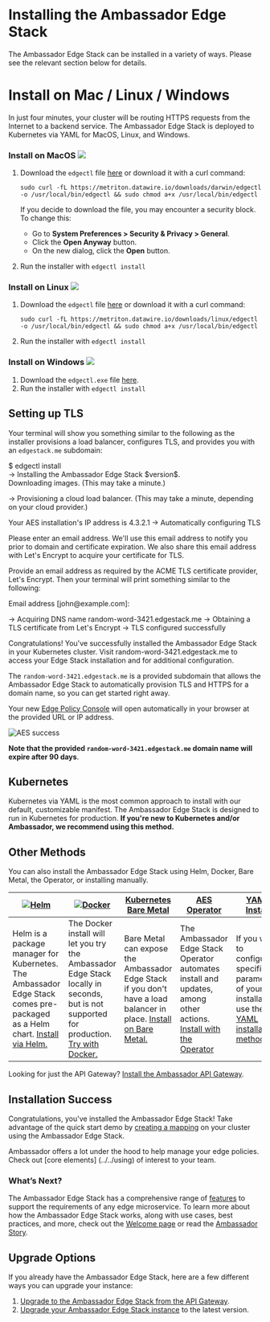 # Installing the Ambassador Edge Stack

The Ambassador Edge Stack can be installed in a variety of ways. Please see the relevant section below for details.

# Install on Mac / Linux / Windows 

In just four minutes, your cluster will be routing HTTPS requests from the Internet to a backend service. The Ambassador Edge Stack is deployed to Kubernetes via YAML for MacOS, Linux, and
Windows. 

### Install on MacOS <img class="os-logo" src="/../../../images/apple.png"/>

1. Download the `edgectl` file [here](https://metriton.datawire.io/downloads/darwin/edgectl) or download it with a curl command:

    ```shell
    sudo curl -fL https://metriton.datawire.io/downloads/darwin/edgectl -o /usr/local/bin/edgectl && sudo chmod a+x /usr/local/bin/edgectl
    ```

    If you decide to download the file, you may encounter a security block. To change this:
    * Go to **System Preferences > Security & Privacy > General**.
    * Click the **Open Anyway** button.
    * On the new dialog, click the **Open** button.

2. Run the installer with `edgectl install`


### Install on Linux <img class="os-logo" src="/../../../images/linux.png"/> 

1. Download the `edgectl` file
   [here](https://metriton.datawire.io/downloads/linux/edgectl) or download it with a curl
   command:

    ```shell
    sudo curl -fL https://metriton.datawire.io/downloads/linux/edgectl -o /usr/local/bin/edgectl && sudo chmod a+x /usr/local/bin/edgectl
    ```
2. Run the installer with `edgectl install`

### Install on Windows <img class="os-logo" src="/../../../images/windows.png"/>

1. Download the `edgectl.exe` file
   [here](https://metriton.datawire.io/downloads/windows/edgectl.exe).
2. Run the installer with `edgectl install`


## Setting up TLS

Your terminal will show you something similar to the following as the installer provisions
a load balancer, configures TLS, and provides you with an `edgestack.me` subdomain:


<div class="codeblockInstall">
$ <span class="userInputText">edgectl install</span><br/>
-> Installing the Ambassador Edge Stack $version$.<br/>
Downloading images. (This may take a minute.)<br/>

-> Provisioning a cloud load balancer. (This may take a minute, depending on
your cloud provider.)<br/>

Your AES installation's IP address is 4.3.2.1
-> Automatically configuring TLS<br/>

Please enter an email address. We'll use this email address to notify you prior
to domain and certificate expiration. We also share this email address with
Let's Encrypt to acquire your certificate for TLS.
</div>


Provide an email address as required by the ACME TLS certificate provider, Let's
Encrypt. Then your terminal will print something similar to the following:

<div class="codeblockInstall">
Email address [<span class="userInputText">john@example.com</span>]:<br/>

-> Acquiring DNS name random-word-3421.edgestack.me 
-> Obtaining a TLS certificate from Let's Encrypt 
-> TLS configured successfully

Congratulations! You've successfully installed the Ambassador Edge Stack in
your Kubernetes cluster. Visit <span class="userGuidanceText">random-word-3421.edgestack.me</span> to access your
Edge Stack installation and for additional configuration.
</div>

The `random-word-3421.edgestack.me` is a provided subdomain that allows the
Ambassador Edge Stack to automatically provision TLS and HTTPS for a domain
name, so you can get started right away.

Your new [Edge Policy Console](../../using/edge-policy-console) will open
automatically in your browser at the provided URL or IP address. 

![AES success](../../../images/aes-success.png)

**Note that the provided `random-word-3421.edgestack.me` domain name will expire after 90 days**.

## Kubernetes

Kubernetes via YAML is the most common approach to install with our default, customizable manifest. The Ambassador Edge Stack is designed to run in Kubernetes for production. **If you're new to Kubernetes and/or Ambassador, we recommend using this method.**

## Other Methods

You can also install the Ambassador Edge Stack using Helm, Docker, Bare Metal,
the Operator, or installing manually.

| [![Helm](../../images/helm.png)](helm) | [![Docker](../../images/docker.png)](docker) | [Kubernetes Bare Metal](bare-metal) | [AES Operator](aes-operator) | [YAML Install](yaml-install) |
|----------------|----------|----------------------|---------------------------|-------|
| Helm is a package manager for Kubernetes. The Ambassador Edge Stack comes pre-packaged as a Helm chart. [Install via Helm.](helm) | The Docker install will let you try the Ambassador Edge Stack locally in seconds, but is not supported for production. [Try with Docker.](docker) | Bare Metal can expose the Ambassador Edge Stack if you don't have a load balancer in place. [Install on Bare Metal.](bare-metal) | The Ambassador Edge Stack Operator automates install and updates, among other actions. [Install with the Operator](aes-operator) | If you want to configure specific parameters of your installation, use the [YAML installation method](yaml-install). |

Looking for just the API Gateway? [Install the Ambassador API Gateway](install-ambassador-oss).

## Installation Success

Congratulations, you've installed the Ambassador Edge Stack! Take advantage of
the quick start demo by [creating a mapping](../../../tutorials/quickstart-demo) on
your cluster using the Ambassador Edge Stack.

Ambassador offers a lot under the hood to help manage your edge policies.  Check out [core elements] (../../using) of interest to your team.

### What’s Next?

The Ambassador Edge Stack has a comprehensive range of [features](/features/) to
support the requirements of any edge microservice. To learn more about how the
Ambassador Edge Stack works, along with use cases, best practices, and more,
check out the [Welcome page](../../../) or read the [Ambassador
Story](../../../about/why-ambassador).

## Upgrade Options

If you already have the Ambassador Edge Stack, here are a few different ways you can upgrade your instance:


1. [Upgrade to the Ambassador Edge Stack from the API Gateway](upgrade-to-edge-stack).
2. [Upgrade your Ambassador Edge Stack instance](upgrading) to the latest version.